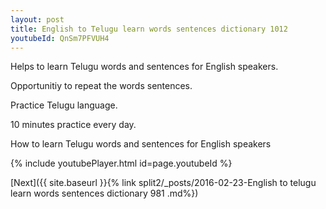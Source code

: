 ```yaml
---
layout: post
title: English to Telugu learn words sentences dictionary 1012 
youtubeId: QnSm7PFVUH4
---
```

 
 
Helps to learn Telugu words and sentences for English speakers.

Opportunitiy to repeat the words sentences. 

Practice Telugu language. 
 
10 minutes practice every day. 
 
How to learn Telugu words and sentences for English speakers 
 
{% include youtubePlayer.html id=page.youtubeId %}
 
 
[Next]({{ site.baseurl }}{% link  split2/_posts/2016-02-23-English to telugu learn words sentences dictionary 981 .md%})
 
